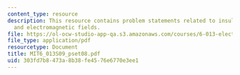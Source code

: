 ```yaml
---
content_type: resource
description: This resource contains problem statements related to insulator, resonance,
  and electromagnetic fields.
file: https://ol-ocw-studio-app-qa.s3.amazonaws.com/courses/6-013-electromagnetics-and-applications-spring-2009/303fd7b8473a8b38fe4576e6770e3ee1_MIT6_013S09_pset08.pdf
file_type: application/pdf
resourcetype: Document
title: MIT6_013S09_pset08.pdf
uid: 303fd7b8-473a-8b38-fe45-76e6770e3ee1
---
```

